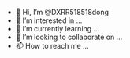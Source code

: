 - 👋 Hi, I’m @DXRR518518dong
- 👀 I’m interested in ...
- 🌱 I’m currently learning ...
- 💞️ I’m looking to collaborate on ...
- 📫 How to reach me ...

<!---
DXRR518518dong/DXRR518518dong is a ✨ special ✨ repository because its `README.md` (this file) appears on your GitHub profile.
You can click the Preview link to take a look at your changes.
--->

